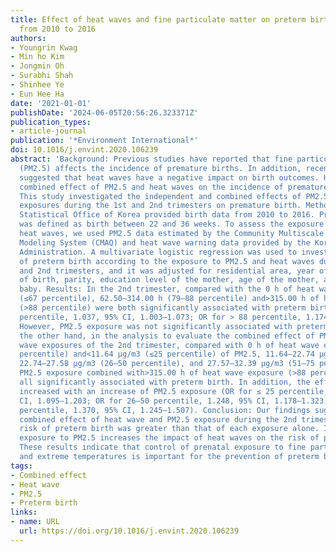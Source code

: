 ```yaml
---
title: Effect of heat waves and fine particulate matter on preterm births in Korea
  from 2010 to 2016
authors:
- Youngrin Kwag
- Min ho Kim
- Jongmin Oh
- Surabhi Shah
- Shinhee Ye
- Eun Hee Ha
date: '2021-01-01'
publishDate: '2024-06-05T20:56:26.323371Z'
publication_types:
- article-journal
publication: '*Environment International*'
doi: 10.1016/j.envint.2020.106239
abstract: 'Background: Previous studies have reported that fine particulate matter
  (PM2.5) affects the incidence of premature births. In addition, recent studies have
  suggested that heat waves have a negative impact on birth outcomes. However, the
  combined effect of PM2.5 and heat waves on the incidence of premature birth is controversial.
  This study investigated the independent and combined effects of PM2.5 and heat wave
  exposures during the 1st and 2nd trimesters on premature birth. Methods: The National
  Statistical Office of Korea provided birth data from 2010 to 2016. Preterm birth
  was defined as birth between 22 and 36 weeks. To assess the exposure to PM2.5 and
  heat waves, we used PM2.5 data estimated by the Community Multiscale Air Quality
  Modeling System (CMAQ) and heat wave warning data provided by the Korea Meteorological
  Administration. A multivariate logistic regression was used to investigate the risk
  of preterm birth according to the exposure to PM2.5 and heat waves during the 1st
  and 2nd trimesters, and it was adjusted for residential area, year of birth, season
  of birth, parity, education level of the mother, age of the mother, and sex of the
  baby. Results: In the 2nd trimester, compared with the 0 h of heat wave exposure
  (≤67 percentile), 62.50–314.00 h (79–88 percentile) and>315.00 h of heat wave exposure
  (>88 percentile) were both significantly associated with preterm birth (OR for 79–88
  percentile, 1.037, 95% CI, 1.003–1.073; OR for > 88 percentile, 1.174, 95% CI, 1.134–1.215).
  However, PM2.5 exposure was not significantly associated with preterm birth. On
  the other hand, in the analysis to evaluate the combined effect of PM2.5 and heat
  wave exposures of the 2nd trimester, compared with 0 h of heat wave exposure (≤67
  percentile) and<11.64 μg/m3 (≤25 percentile) of PM2.5, 11.64–22.74 μg/m3 (≤25 percentile),
  22.74–27.58 μg/m3 (26–50 percentile), and 27.57–32.39 μg/m3 (51–75 percentile) of
  PM2.5 exposure combined with>315.00 h of heat wave exposure (>88 percentile) were
  all significantly associated with preterm birth. In addition, the effect size was
  increased with an increase of PM2.5 exposure (OR for ≤ 25 percentile, 1.148, 95%
  CI, 1.095–1.203; OR for 26–50 percentile, 1.248, 95% CI, 1.178–1.323; OR for 51–75
  percentile, 1.370, 95% CI, 1.245–1.507). Conclusion: Our findings suggest that the
  combined effect of heat wave and PM2.5 exposure during the 2nd trimester on the
  risk of preterm birth was greater than that of each exposure alone. In other words,
  exposure to PM2.5 increases the impact of heat waves on the risk of preterm birth.
  These results indicate that control of prenatal exposure to fine particular matter
  and extreme temperatures is important for the prevention of preterm birth.'
tags:
- Combined effect
- Heat wave
- PM2.5
- Preterm birth
links:
- name: URL
  url: https://doi.org/10.1016/j.envint.2020.106239
---
```


